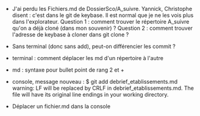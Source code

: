 
- J'ai perdu les Fichiers.md de DossierSco/A_suivre. 
Yannick, Christophe disent : c'est dans le git de keybase. Il est normal que je ne les vois plus dans l'explorateur. 
Question 1 : comment trouver le répertoire A_suivre qu'on a déjà cloné (dans mon souvenir) ?
Question 2 : comment trouver l'adresse de keybase à cloner dans git clone ?
- Sans terminal (donc sans add), peut-on différencier les commit ?
- terminal : comment déplacer les md d'un répertoire à l'autre

- md : syntaxe pour bullet point de rang 2 et +

- console, message nouveau :
$ git add debrief_etablissements.md
warning: LF will be replaced by CRLF in debrief_etablissements.md.
The file will have its original line endings in your working directory.

- Déplacer un fichier.md dans la console




